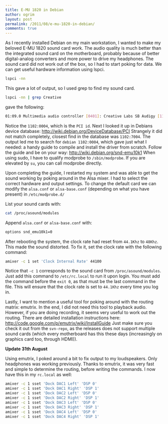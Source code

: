 ```yaml
---
title: E-MU 1820 in Debian
author: ogrim
layout: post
permalink: /2011/08/e-mu-1820-in-debian/
comments: true
---
```

As I recently installed Debian on my main workstation, I wanted to make my beloved E-MU 1820 sound card work. The audio quality is much better than the integrated sound card on the motherboard, probably because of better digital-analog converters and more power to drive my headphones. The sound card did not work out of the box, so I had to start poking for data. We can get useful hardware information using lspci.

``` bash
lspci -nn
```

This gave a lot of output, so I used grep to find my sound card.

``` bash
lspci -nn | grep Creative
```

gave the following:

``` bash
01:09.0 Multimedia audio controller [0401]: Creative Labs SB Audigy [1102:0004] (rev 03)
```

Notice the `1102:0004`, which is the `PCI id`. Next I looked it up in Debians device database: <http://wiki.debian.org/DeviceDatabase/PCI> Strangely it did not match completely, closest find in the database was `1102:7004`. The output led me to search for `debian 1102:0004`, which gave just what I needed: a handy guide to compile and install the driver from scratch. Follow the guide and be on your way: <http://wiki.debian.org/snd-emu10k1> When using sudo, I have to qualify modprobe to `/sbin/modprobe`. If you are elevated by `su`, you can call modprobe directly.

Upon completing the guide, I restarted my system and was able to get the sound working by poking around in the Alsa mixer. I had to select the correct hardware and output settings. To change the default card we can modify the `alsa.conf` or `alsa-base.conf` (depending on what you have present) in `/etc/modprobe.d/`

List your sound cards with:

``` bash
cat /proc/asound/modules
```

Append `alsa.conf` or `alsa-base.conf` with:

``` bash
options snd_emu10k1=0
```

After rebooting the system, the clock rate had reset from `44.1Khz` to `48Khz`. This made the sound distorted. To fix it, set the clock rate with the following command:

``` bash
amixer -c 1 set 'Clock Internal Rate' 44100
```

Notice that `-c 1` corresponds to the sound card from `/proc/asound/modules`. Just add this command to `/etc/rc.local` to run it upon login. You must add the command before the `exit 0`, as that must be the last command in the file. This will ensure that the clock rate is set to `44.1Khz` every time you log in.

Lastly, I want to mention a useful tool for poking around with the routing matrix: emutrix. In the end, I did not need this tool to playback audio. However, if you are doing recording, it seems very useful to work out the routing. There are detailed installation instructions here: <http://code.google.com/p/emutrix/wiki/InstallGuide> Just make sure you check it out from the `svn-repo`, as the releases does not support multiple sound cards (which every motherboard has this these days (increasingly on graphics card too, through HDMI)).

**Update 31th August**

Using emutrix, I poked around a bit to fix output to my loudspeakers. Only headphones was working previously. Thanks to emutrix, it was very fast and simple to determine the routing, before writing the commands. I now have this in my `rc.local` as well:

``` bash
amixer -c 1 sset 'Dock DAC1 Left' 'DSP 0'
amixer -c 1 sset 'Dock DAC1 Right' 'DSP 1'
amixer -c 1 sset 'Dock DAC2 Left' 'DSP 0'
amixer -c 1 sset 'Dock DAC2 Right' 'DSP 1'
amixer -c 1 sset 'Dock DAC3 Left' 'DSP 0'
amixer -c 1 sset 'Dock DAC3 Right' 'DSP 1'
amixer -c 1 sset 'Dock DAC4 Left' 'DSP 0'
amixer -c 1 sset 'Dock DAC4 Right' 'DSP 1'
```
